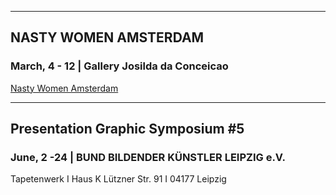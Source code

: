 
---


## NASTY WOMEN AMSTERDAM
### March, 4 - 12 |  Gallery Josilda da Conceicao

[Nasty Women Amsterdam](https://nastywomenamsterdam.wordpress.com)


---

## Presentation Graphic Symposium #5

### June, 2 -24 | BUND BILDENDER KÜNSTLER LEIPZIG e.V.
Tapetenwerk I Haus K
Lützner Str. 91 I 04177 Leipzig
